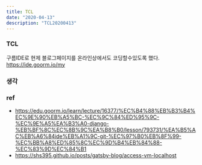 ```yaml
---
title: TCL
date: "2020-04-13"
description: "TCL20200413"
---
```


### TCL

구름IDE로 현제 블로그페이지를 온라인상에서도 코딩할수있도록 했다.  
https://ide.goorm.io/my

### 생각


### ref
- https://edu.goorm.io/learn/lecture/16377/%EC%B4%88%EB%B3%B4%EC%9E%90%EB%A5%BC-%EC%9C%84%ED%95%9C-%EC%9E%A5%EA%B3%A0-django-%EB%BF%8C%EC%8B%9C%EA%B8%B0/lesson/793731/%EA%B5%AC%EB%A6%84ide%EB%A1%9C-git-%EC%97%B0%EB%8F%99-%EC%BB%A8%ED%85%8C%EC%9D%B4%EB%84%88-%EC%83%9D%EC%84%B1  
- https://shs395.github.io/posts/gatsby-blog/access-vm-localhost


